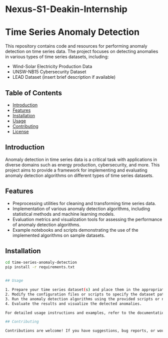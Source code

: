 # Nexus-S1-Deakin-Internship

# Time Series Anomaly Detection

This repository contains code and resources for performing anomaly detection on time series data. The project focuses on detecting anomalies in various types of time series datasets, including:

- Wind-Solar Electricity Production Data
- UNSW-NB15 Cybersecurity Dataset
- LEAD Dataset (insert brief description if available)

## Table of Contents

- [Introduction](#introduction)
- [Features](#features)
- [Installation](#installation)
- [Usage](#usage)
- [Contributing](#contributing)
- [License](#license)

## Introduction

Anomaly detection in time series data is a critical task with applications in diverse domains such as energy production, cybersecurity, and more. This project aims to provide a framework for implementing and evaluating anomaly detection algorithms on different types of time series datasets.

## Features

- Preprocessing utilities for cleaning and transforming time series data.
- Implementation of various anomaly detection algorithms, including statistical methods and machine learning models.
- Evaluation metrics and visualization tools for assessing the performance of anomaly detection algorithms.
- Example notebooks and scripts demonstrating the use of the implemented algorithms on sample datasets.

## Installation

```bash
cd time-series-anomaly-detection
pip install -r requirements.txt


## Usage

1. Prepare your time series dataset(s) and place them in the appropriate directories.
2. Modify the configuration files or scripts to specify the dataset paths, algorithm parameters, etc.
3. Run the anomaly detection algorithms using the provided scripts or notebooks.
4. Evaluate the results and visualize the detected anomalies.

For detailed usage instructions and examples, refer to the documentation and example notebooks in the `docs/` directory.

## Contributing

Contributions are welcome! If you have suggestions, bug reports, or would like to add new features or algorithms, please open an issue or submit a pull request.
